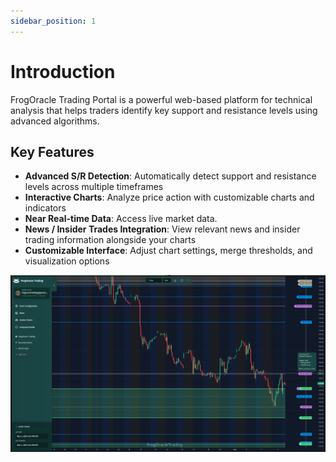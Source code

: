 ```yaml
---
sidebar_position: 1
---
```


# Introduction

FrogOracle Trading Portal is a powerful web-based platform for technical analysis that helps traders identify key support and resistance levels using advanced algorithms.

## Key Features

- **Advanced S/R Detection**: Automatically detect support and resistance levels across multiple timeframes
- **Interactive Charts**: Analyze price action with customizable charts and indicators
- **Near Real-time Data**: Access live market data.
- **News / Insider Trades Integration**: View relevant news and insider trading information alongside your charts
- **Customizable Interface**: Adjust chart settings, merge thresholds, and visualization options

![image](_media/intro/portal_overview.png ':size=600')